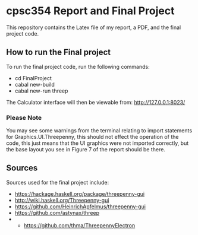 # cpsc354 Report and Final Project

This repository contains the Latex file of my report, a PDF, and the final project code. 

## How to run the Final project
To run the final project code, run the following commands:
* cd FinalProject
* cabal new-build
* cabal new-run threep

The Calculator interface will then be viewable from: http://127.0.0.1:8023/

### Please Note
You may see some warnings from the terminal relating to import statements for Graphics.UI.Threepenny, this should not effect the operation of the code, this just means that the UI graphics were not imported correctly, but the base layout you see in Figure 7 of the report should be there. 

## Sources
Sources used for the final project include:
* https://hackage.haskell.org/package/threepenny-gui
* http://wiki.haskell.org/Threepenny-gui
* https://github.com/HeinrichApfelmus/threepenny-gui
* https://github.com/astynax/threep
* * https://github.com/thma/ThreepennyElectron
